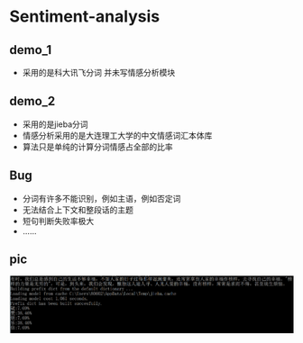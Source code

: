 # Sentiment-analysis
## demo_1
* 采用的是科大讯飞分词 并未写情感分析模块
## demo_2
* 采用的是jieba分词
* 情感分析采用的是大连理工大学的中文情感词汇本体库
* 算法只是单纯的计算分词情感占全部的比率
## Bug
* 分词有许多不能识别，例如主语，例如否定词
* 无法结合上下文和整段话的主题
* 短句判断失败率极大
* ......
## pic
 ![image](https://github.com/gisaacj/Sentiment-analysis/blob/master/ex.PNG?raw=true)
